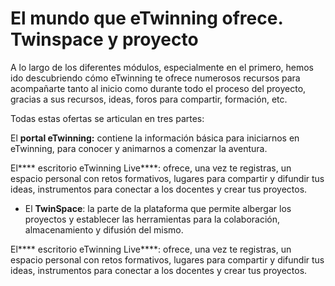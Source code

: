 
# El mundo que eTwinning ofrece. Twinspace y proyecto

A lo largo de los diferentes módulos, especialmente en el primero, hemos ido descubriendo cómo eTwinning te ofrece numerosos recursos para acompañarte tanto al inicio como durante todo el proceso del proyecto, gracias a sus recursos, ideas, foros para compartir, formación, etc.

Todas estas ofertas se articulan en tres partes:


El ****portal eTwinning:**** contiene la información básica para iniciarnos en eTwinning, para conocer y animarnos a comenzar la aventura.


El**** escritorio eTwinning Live****: ofrece, una vez te registras, un espacio personal con retos formativos, lugares para compartir y difundir tus ideas, instrumentos para conectar a los docentes y crear tus proyectos.

- El ****TwinSpace****: la parte de la plataforma que permite albergar los proyectos y establecer las herramientas para la colaboración, almacenamiento y difusión del mismo.

El**** escritorio eTwinning Live****: ofrece, una vez te registras, un espacio personal con retos formativos, lugares para compartir y difundir tus ideas, instrumentos para conectar a los docentes y crear tus proyectos.
